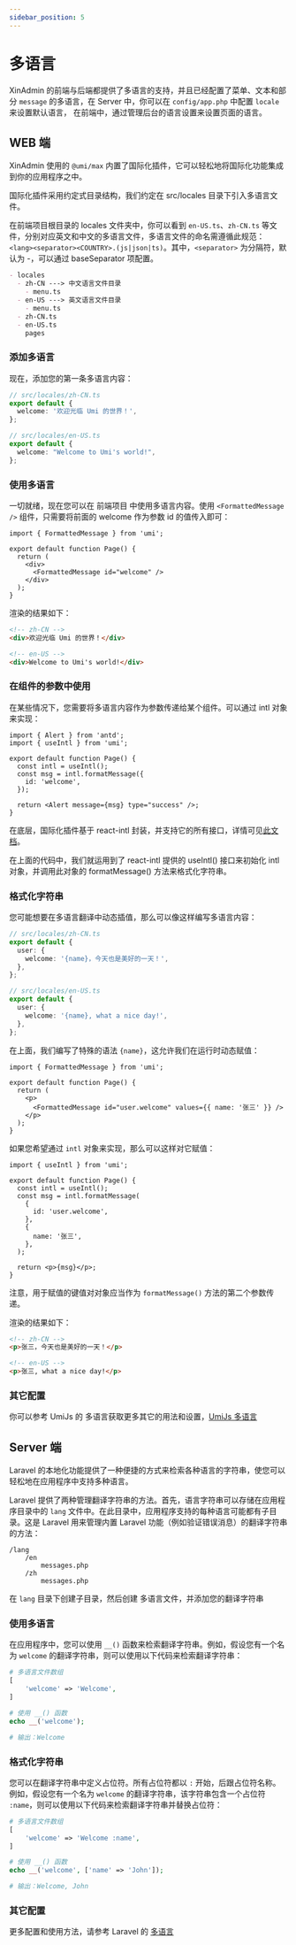 ```yaml
---
sidebar_position: 5
---
```


# 多语言

XinAdmin 的前端与后端都提供了多语言的支持，并且已经配置了菜单、文本和部分 `message` 的多语言，在 Server 中，你可以在 `config/app.php` 中配置 `locale` 来设置默认语言，
在前端中，通过管理后台的语言设置来设置页面的语言。

## WEB 端

XinAdmin 使用的 `@umi/max` 内置了国际化插件，它可以轻松地将国际化功能集成到你的应用程序之中。

国际化插件采用约定式目录结构，我们约定在 src/locales 目录下引入多语言文件。

在前端项目根目录的 locales 文件夹中，你可以看到 `en-US.ts`、`zh-CN.ts` 等文件，分别对应英文和中文的多语言文件，多语言文件的命名需遵循此规范：
`<lang><separator><COUNTRY>.(js|json|ts)`。其中，`<separator>` 为分隔符，默认为 -，可以通过 baseSeparator 项配置。

```markdown
- locales
  - zh-CN ---> 中文语言文件目录
    - menu.ts
  - en-US ---> 英文语言文件目录
    - menu.ts
  - zh-CN.ts
  - en-US.ts
    pages
```

### 添加多语言

现在，添加您的第一条多语言内容：

```typescript | pure
// src/locales/zh-CN.ts
export default {
  welcome: '欢迎光临 Umi 的世界！',
};

// src/locales/en-US.ts
export default {
  welcome: "Welcome to Umi's world!",
};
```

### 使用多语言

一切就绪，现在您可以在 前端项目 中使用多语言内容。使用 `<FormattedMessage />` 组件，只需要将前面的 welcome 作为参数 id 的值传入即可：

```tsx | pure
import { FormattedMessage } from 'umi';

export default function Page() {
  return (
    <div>
      <FormattedMessage id="welcome" />
    </div>
  );
}
```

渲染的结果如下：

```html
<!-- zh-CN -->
<div>欢迎光临 Umi 的世界！</div>

<!-- en-US -->
<div>Welcome to Umi's world!</div>
```

### 在组件的参数中使用

在某些情况下，您需要将多语言内容作为参数传递给某个组件。可以通过 intl 对象来实现：

```tsx | pure
import { Alert } from 'antd';
import { useIntl } from 'umi';

export default function Page() {
  const intl = useIntl();
  const msg = intl.formatMessage({
    id: 'welcome',
  });

  return <Alert message={msg} type="success" />;
}
```

在底层，国际化插件基于 react-intl 封装，并支持它的所有接口，详情可见[此文档](https://github.com/formatjs/formatjs/blob/main/website/docs/react-intl/api.md)。

在上面的代码中，我们就运用到了 react-intl 提供的 useIntl() 接口来初始化 intl 对象，并调用此对象的 formatMessage() 方法来格式化字符串。

### 格式化字符串

您可能想要在多语言翻译中动态插值，那么可以像这样编写多语言内容：

```ts
// src/locales/zh-CN.ts
export default {
  user: {
    welcome: '{name}，今天也是美好的一天！',
  },
};
```

```ts
// src/locales/en-US.ts
export default {
  user: {
    welcome: '{name}, what a nice day!',
  },
};
```

在上面，我们编写了特殊的语法 `{name}`，这允许我们在运行时动态赋值：

```tsx | pure
import { FormattedMessage } from 'umi';

export default function Page() {
  return (
    <p>
      <FormattedMessage id="user.welcome" values={{ name: '张三' }} />
    </p>
  );
}
```

如果您希望通过 `intl` 对象来实现，那么可以这样对它赋值：

```tsx | pure
import { useIntl } from 'umi';

export default function Page() {
  const intl = useIntl();
  const msg = intl.formatMessage(
    {
      id: 'user.welcome',
    },
    {
      name: '张三',
    },
  );

  return <p>{msg}</p>;
}
```

注意，用于赋值的键值对对象应当作为 `formatMessage()` 方法的第二个参数传递。

渲染的结果如下：

```html
<!-- zh-CN -->
<p>张三，今天也是美好的一天！</p>

<!-- en-US -->
<p>张三, what a nice day!</p>
```

### 其它配置

你可以参考 UmiJs 的 多语言获取更多其它的用法和设置，[UmiJs 多语言](https://umijs.org/docs/max/i18n)

## Server 端

Laravel 的本地化功能提供了一种便捷的方式来检索各种语言的字符串，使您可以轻松地在应用程序中支持多种语言。

Laravel 提供了两种管理翻译字符串的方法。首先，语言字符串可以存储在应用程序目录中的 `lang` 文件中。在此目录中，应用程序支持的每种语言可能都有子目录。这是 Laravel 用来管理内置 Laravel 功能（例如验证错误消息）的翻译字符串的方法：

```text
/lang
    /en
        messages.php
    /zh
        messages.php
```

在 `lang` 目录下创建子目录，然后创建 多语言文件，并添加您的翻译字符串

### 使用多语言

在应用程序中，您可以使用 `__()` 函数来检索翻译字符串。例如，假设您有一个名为 `welcome` 的翻译字符串，则可以使用以下代码来检索翻译字符串：

```php
# 多语言文件数组
[
    'welcome' => 'Welcome',
]

# 使用 __() 函数
echo __('welcome');

# 输出：Welcome

```

### 格式化字符串

您可以在翻译字符串中定义占位符。所有占位符都以 `:` 开始，后跟占位符名称。
例如，假设您有一个名为 `welcome` 的翻译字符串，该字符串包含一个占位符 `:name`，则可以使用以下代码来检索翻译字符串并替换占位符：

```php
# 多语言文件数组
[
    'welcome' => 'Welcome :name',
]

# 使用 __() 函数
echo __('welcome', ['name' => 'John']);

# 输出：Welcome, John
```

### 其它配置

更多配置和使用方法，请参考 Laravel 的 [多语言](https://laravel.com/docs/12.x/localization)
